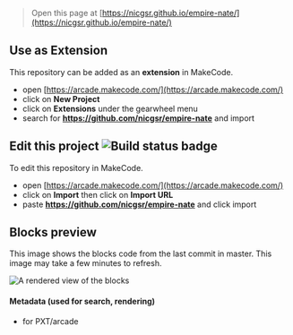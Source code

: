  


> Open this page at [https://nicgsr.github.io/empire-nate/](https://nicgsr.github.io/empire-nate/)

## Use as Extension

This repository can be added as an **extension** in MakeCode.

* open [https://arcade.makecode.com/](https://arcade.makecode.com/)
* click on **New Project**
* click on **Extensions** under the gearwheel menu
* search for **https://github.com/nicgsr/empire-nate** and import

## Edit this project ![Build status badge](https://github.com/nicgsr/empire-nate/workflows/MakeCode/badge.svg)

To edit this repository in MakeCode.

* open [https://arcade.makecode.com/](https://arcade.makecode.com/)
* click on **Import** then click on **Import URL**
* paste **https://github.com/nicgsr/empire-nate** and click import

## Blocks preview

This image shows the blocks code from the last commit in master.
This image may take a few minutes to refresh.

![A rendered view of the blocks](https://github.com/nicgsr/empire-nate/raw/master/.github/makecode/blocks.png)

#### Metadata (used for search, rendering)

* for PXT/arcade
<script src="https://makecode.com/gh-pages-embed.js"></script><script>makeCodeRender("{{ site.makecode.home_url }}", "{{ site.github.owner_name }}/{{ site.github.repository_name }}");</script>
